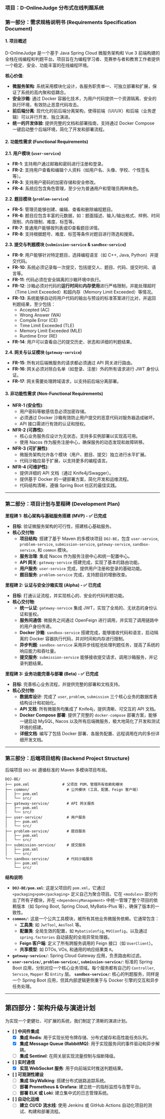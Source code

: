 ### **项目：D-OnlineJudge 分布式在线判题系统**

### **第一部分：需求规格说明书 (Requirements Specification Document)**

#### **1. 项目概述**

D-OnlineJudge 是一个基于 Java Spring Cloud 微服务架构和 Vue 3 前端构建的全栈在线编程和判题平台。项目旨在为编程学习者、竞赛参与者和教育工作者提供一个稳定、安全、功能丰富的在线编程环境。

**核心价值**:

*   **微服务架构**: 系统采用模块化设计，各服务职责单一、可独立部署和扩展，保证了系统的高内聚和低耦合。
*   **安全沙箱**: 通过 Docker 容器化技术，为用户代码提供一个资源隔离、安全的执行环境，有效防止恶意代码攻击。
*   **前后端分离**: 现代化的前后端分离架构，使得前端（UI/UX）和后端（业务逻辑）可以并行开发、独立演进。
*   **统一的开发体验**: 提供完整的文档和部署指南，支持通过 Docker Compose 一键启动整个后端环境，简化了开发和部署流程。

#### **2. 功能性需求 (Functional Requirements)**

**2.1. 用户模块 (`user-service`)**

*   **FR-1**: 支持用户通过邮箱和密码进行注册和登录。
*   **FR-2**: 支持用户查看和编辑个人资料（如用户名、头像、学校、个性签名等）。
*   **FR-3**: 支持用户密码的加密存储和安全修改。
*   **FR-4**: 系统应包含角色管理，至少分为普通用户和管理员两种角色。

**2.2. 题目模块 (`problem-service`)**

*   **FR-5**: 管理员能够创建、编辑、查看和删除编程题目。
*   **FR-6**: 题目应包含丰富的元数据，如：题面描述、输入/输出格式、样例、时间限制、内存限制、难度、标签等。
*   **FR-7**: 普通用户能够按列表或ID查看题目详情。
*   **FR-8**: 支持根据题号、难度、标签等条件对题目进行筛选和搜索。

**2.3. 提交与判题模块 (`submission-service` & `sandbox-service`)**

*   **FR-9**: 用户能够针对特定题目，选择编程语言（如 C++, Java, Python）并提交代码。
*   **FR-10**: 系统必须记录每一次提交，包括提交人、题目、代码、提交时间、语言等。
*   **FR-11**: 代码必须在安全隔离的沙箱环境中执行。
*   **FR-12**: 沙箱必须对代码的**运行时间**和**内存使用**进行严格限制，并能处理超时（Time Limit Exceeded）和超内存（Memory Limit Exceeded）等情况。
*   **FR-13**: 系统能够自动将用户代码的输出与预设的标准答案进行比对，并返回判题结果，至少包括：
    *   Accepted (AC)
    *   Wrong Answer (WA)
    *   Compile Error (CE)
    *   Time Limit Exceeded (TLE)
    *   Memory Limit Exceeded (MLE)
    *   Runtime Error (RE)
*   **FR-14**: 用户可以查看自己的提交历史、状态和详细的判题结果。

**2.4. 网关与认证模块 (`gateway-service`)**

*   **FR-15**: 所有对后端微服务的请求都必须通过 API 网关进行路由。
*   **FR-16**: 网关必须对除白名单（如登录、注册）外的所有请求进行 JWT 身份认证。
*   **FR-17**: 网关需要处理跨域请求，以支持前后端分离部署。

#### **3. 非功能性需求 (Non-Functional Requirements)**

*   **NFR-1 (安全性)**:
    *   用户密码等敏感信息必须加密存储。
    *   必须通过 Docker 沙箱有效防止用户提交的恶意代码对服务器造成破坏。
    *   API 接口需进行有效的认证和授权。
*   **NFR-2 (可靠性)**:
    *   核心业务服务应设计为无状态，支持多实例部署以实现高可用。
    *   使用 Nacos 作为服务注册中心，确保服务的动态发现和故障转移。
*   **NFR-3 (可扩展性)**:
    *   微服务架构允许各个模块（用户、题目、提交）独立进行水平扩展。
    *   代码沙箱应易于扩展，以支持更多的编程语言。
*   **NFR-4 (可维护性)**:
    *   提供详细的 API 文档（通过 Knife4j/Swagger）。
    *   提供基于 Docker 的一键部署方案，简化开发和运维流程。
    *   代码结构清晰，遵循 Spring Boot 社区的最佳实践。

-----

### **第二部分：项目计划与里程碑 (Development Plan)**

**里程碑 1: 核心架构与基础服务搭建 (MVP) - ✅ 已完成**

*   **目标**: 验证微服务架构的可行性，搭建核心基础服务。
*   **核心交付物**:
    *   **项目结构**: 搭建了基于 Maven 的多模块项目 `DOJ-BE`，包含 `user-service`, `problem-service`, `submission-service`, `gateway-service`, `sandbox-service`, 和 `common` 模块。
    *   **服务治理**: 集成 Nacos 作为服务注册中心和统一配置中心。
    *   **API 网关**: `gateway-service` 搭建完成，实现了基本的路由功能。
    *   **用户服务**: `user-service` 完成，提供用户注册和登录的基础功能。
    *   **题目服务**: `problem-service` 完成，支持题目的增删改查。

**里程碑 2: 认证与安全沙箱实现 (Alpha) - ✅ 已完成**

*   **目标**: 打通认证流程，并实现核心的、安全的代码判题功能。
*   **核心交付物**:
    *   **统一认证**: `gateway-service` 集成 JWT，实现了全局的、无状态的身份认证和鉴权。
    *   **服务间通信**: 微服务之间通过 OpenFeign 进行调用，并实现了调用链路中的用户身份传递。
    *   **Docker 沙箱**: `sandbox-service` 搭建完成，能够接收代码和语言，启动隔离的 Docker 容器执行代码，并对时间和内存进行限制。
    *   **异步判题**: `sandbox-service` 采用异步线程池处理判题任务，提高了系统的响应能力和吞吐量。
    *   **提交服务**: `submission-service` 能够接收提交请求，调用沙箱服务，并记录判题结果。

**里程碑 3: 业务功能完善与部署 (Beta) - ✅ 已完成**

*   **目标**: 完善核心业务流程，并提供完整的部署和文档支持。
*   **核心交付物**:
    *   **数据库设计**: 完成了 `user`, `problem`, `submission` 三个核心业务的数据库表结构设计和初始化。
    *   **API 文档**: 所有微服务均集成了 Knife4j，提供清晰、可交互的 API 文档。
    *   **Docker Compose 部署**: 提供了完整的 `docker-compose` 部署方案，能够一键启动 MySQL, Nacos 以及所有后端微服务，极大地简化了开发和测试环境的搭建。
    *   **详细文档**: 编写了包括 Docker 部署、各服务配置、远程调用在内的多份详细开发文档。

-----

### **第三部分：后端项目结构 (Backend Project Structure)**

后端项目 `DOJ-BE` 遵循标准的 Maven 多模块项目布局。

```
DOJ-BE/
├── pom.xml               # 父项目 POM，管理所有依赖和模块
├── common/                 # 公共模块 (工具、配置、Feign 客户端)
│   ├── pom.xml
│   └── src/
├── gateway-service/        # API 网关服务
│   ├── pom.xml
│   └── src/
├── user-service/           # 用户服务
│   ├── pom.xml
│   └── src/
├── problem-service/        # 题目服务
│   ├── pom.xml
│   └── src/
├── submission-service/     # 提交服务
│   ├── pom.xml
│   └── src/
└── sandbox-service/        # 代码沙箱服务
    ├── pom.xml
    └── src/
```

**结构说明**:

*   **`DOJ-BE/pom.xml`**: 这是父项目的 `pom.xml`，它通过 `<packaging>pom</packaging>` 定义自己为聚合项目。它在 `<modules>` 部分列出了所有子模块，并在 `<dependencyManagement>` 中统一管理了整个项目的依赖版本（如 Spring Boot, Spring Cloud, MyBatis-Plus 等），确保了版本的一致性。
*   **`common/`**: 这是一个公共工具模块，被所有其他业务微服务依赖。它通常包含：
    *   **工具类**: 如 `JwtTool`, `AesTool` 等。
    *   **配置类**: 全局生效的配置，如 `MybatisConfig`, `MVCConfig`，以及通过 `spring.factories` 自动装配的全局异常处理器。
    *   **Feign 客户端**: 定义了所有跨服务调用的 Feign 接口（如 `UserClient`）。
    *   **共享模型**: 如 DTOs, VOs, 和通用的响应结果类 `R`。
*   **`gateway-service/`**: Spring Cloud Gateway 应用，负责路由和过滤。
*   **`user-service/`, `problem-service/`, `submission-service/`**: 标准的 Spring Boot 应用，分别对应一个核心业务领域。每个服务都有自己的 `Controller`, `Service`, `Mapper` 和 `Entity` 层。
    **`sandbox-service/`**: 核心的判题服务，同样是一个 Spring Boot 应用，但其内部逻辑更侧重于与 Docker 引擎的交互和异步任务处理。

---

## 第四部分：架构升级与演进计划

为实现一个更健壮、可扩展的系统，我们制定了清晰的演进计划。

- **[ ] 中间件集成**
    - [x] **集成 Redis**: 用于实现长短令牌存储、分布式缓存和高性能任务队列。
    - [x] **集成 Message Queue (RabbitMQ)**: 用于实现服务间的事件驱动和异步解耦。
    - [ ] **集成 Sentinel**: 在网关层实现流量控制与熔断降级。

- **[ ] 实时通信**
    - [x] **实现 WebSocket 服务**: 用于向前端实时推送判题结果。

- **[ ] 可观测性建设**
    - [ ] **集成 SkyWalking**: 搭建分布式链路追踪系统。
    - [ ] **部署 Prometheus & Grafana**: 建立统一的指标监控与告警平台。
    - [ ] **部署 ELK 或 Loki**: 建立集中式的日志管理系统。

- **[ ] 自动化运维**
    - [ ] **建立 CI/CD 流水线**: 使用 Jenkins 或 GitHub Actions 自动化项目的测试、构建和部署流程。
